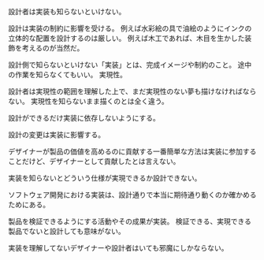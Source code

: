 設計者は実装も知らないといけない。

設計は実装の制約に影響を受ける。
例えば水彩絵の具で油絵のようにインクの立体的な配置を設計するのは厳しい。
例えば木工であれば、木目を生かした装飾を考えるのが当然だ。

設計側で知らないといけない「実装」とは、完成イメージや制約のこと。
途中の作業を知らなくてもいい。
実現性。

設計者は実現性の範囲を理解した上で、まだ実現性のない夢も描けなければならない。
実現性を知らないまま描くのとは全く違う。

設計ができるだけ実装に依存しないようにする。

設計の変更は実装に影響する。

デザイナーが製品の価値を高めるのに貢献する一番簡単な方法は実装に参加することだけど、デザイナーとして貢献したとは言えない。

実装を知らないとどういう仕様が実現できるか設計できない。

ソフトウェア開発における実装は、設計通りで本当に期待通り動くのか確かめるためにある。

製品を検証できるようにする活動やその成果が実装。
検証できる、実現できる製品でないと設計しても意味がない。

実装を理解してないデザイナーや設計者はいても邪魔にしかならない。
